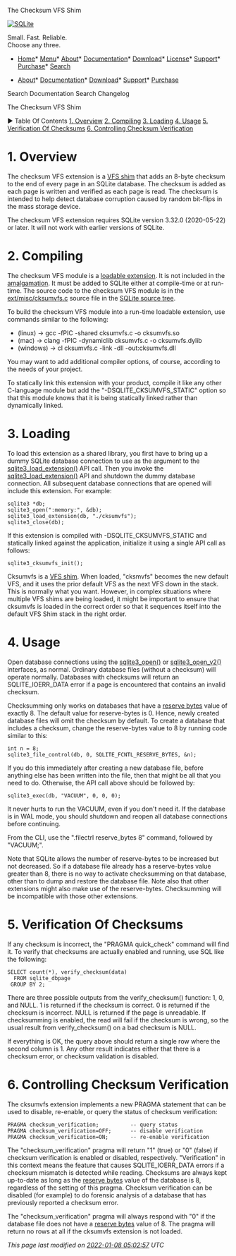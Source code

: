 




The Checksum VFS Shim




[![SQLite](images/sqlite370_banner.gif)](index.html)


Small. Fast. Reliable.  
Choose any three.


* [Home](index.html)* [Menu](javascript:void(0))* [About](about.html)* [Documentation](docs.html)* [Download](download.html)* [License](copyright.html)* [Support](support.html)* [Purchase](prosupport.html)* [Search](javascript:void(0))




* [About](about.html)* [Documentation](docs.html)* [Download](download.html)* [Support](support.html)* [Purchase](prosupport.html)






Search Documentation
Search Changelog










The Checksum VFS Shim


►
Table Of Contents
[1\. Overview](#overview)
[2\. Compiling](#compiling)
[3\. Loading](#loading)
[4\. Usage](#usage)
[5\. Verification Of Checksums](#verification_of_checksums)
[6\. Controlling Checksum Verification](#controlling_checksum_verification)




# 1\. Overview


The checksum VFS extension is a [VFS shim](vfs.html#shim) that adds an 8\-byte
checksum to the end of every page in an SQLite database. The checksum
is added as each page is written and verified as each page is read.
The checksum is intended to help detect database corruption caused by
random bit\-flips in the mass storage device.



The checksum VFS extension requires 
SQLite version 3\.32\.0 (2020\-05\-22\) or later. It will not
work with earlier versions of SQLite.



# 2\. Compiling


The checksum VFS module is a [loadable extension](loadext.html). It is not
included in the [amalgamation](amalgamation.html). It must be added to SQLite
either at compile\-time or at run\-time. The source code to
the checksum VFS module is in the
[ext/misc/cksumvfs.c](https://sqlite.org/src/file/ext/misc/cksumvfs.c)
source file in the
[SQLite source tree](https://sqlite.org/src).



To build the checksum VFS module into a run\-time loadable
extension, use commands similar to the following:



* (linux) → gcc \-fPIC \-shared cksumvfs.c \-o cksumvfs.so
* (mac) → clang \-fPIC \-dynamiclib cksumvfs.c \-o cksumvfs.dylib
* (windows) → cl cksumvfs.c \-link \-dll \-out:cksumvfs.dll


You may want to add additional compiler options, of course,
according to the needs of your project.



To statically link this extension with your product,
compile it like any other C\-language module but add the
"\-DSQLITE\_CKSUMVFS\_STATIC" option so that this module knows that
it is being statically linked rather than dynamically linked.



# 3\. Loading


To load this extension as a shared library, you first have to
bring up a dummy SQLite database connection to use as the argument
to the [sqlite3\_load\_extension()](c3ref/load_extension.html) API call. Then you invoke the
[sqlite3\_load\_extension()](c3ref/load_extension.html) API and shutdown the dummy database
connection. All subsequent database connections that are opened
will include this extension. For example:




```
sqlite3 *db;
sqlite3_open(":memory:", &db);
sqlite3_load_extension(db, "./cksumvfs");
sqlite3_close(db);

```

If this extension is compiled with \-DSQLITE\_CKSUMVFS\_STATIC and
statically linked against the application, initialize it using
a single API call as follows:




```
sqlite3_cksumvfs_init();

```

Cksumvfs is a [VFS shim](vfs.html#shim). When loaded, "cksmvfs" becomes the new
default VFS, and it uses the prior default VFS as the next VFS
down in the stack. This is normally what you want. However, in
complex situations where multiple VFS shims are being loaded,
it might be important to ensure that cksumvfs is loaded in the
correct order so that it sequences itself into the default VFS
Shim stack in the right order.



# 4\. Usage


Open database connections using the [sqlite3\_open()](c3ref/open.html) or 
[sqlite3\_open\_v2()](c3ref/open.html) interfaces, as normal. Ordinary database files
(without a checksum) will operate normally. Databases with 
checksums will return an SQLITE\_IOERR\_DATA error if a page is
encountered that contains an invalid checksum.



Checksumming only works on databases that have a [reserve bytes](fileformat2.html#resbyte)
value of exactly 8\. The default value for reserve\-bytes is 0\.
Hence, newly created database files will omit the checksum by
default. To create a database that includes a checksum, change
the reserve\-bytes value to 8 by running code similar to this:




```
int n = 8;
sqlite3_file_control(db, 0, SQLITE_FCNTL_RESERVE_BYTES, &n);

```

If you do this immediately after creating a new database file,
before anything else has been written into the file, then that
might be all that you need to do. Otherwise, the API call
above should be followed by:




```
sqlite3_exec(db, "VACUUM", 0, 0, 0);

```

It never hurts to run the VACUUM, even if you don't need it.
If the database is in WAL mode, you should shutdown and
reopen all database connections before continuing.



From the CLI, use the ".filectrl reserve\_bytes 8" command, 
followed by "VACUUM;".



Note that SQLite allows the number of reserve\-bytes to be
increased but not decreased. So if a database file already
has a reserve\-bytes value greater than 8, there is no way to
activate checksumming on that database, other than to dump
and restore the database file. Note also that other extensions
might also make use of the reserve\-bytes. Checksumming will
be incompatible with those other extensions.



# 5\. Verification Of Checksums


If any checksum is incorrect, the "PRAGMA quick\_check" command
will find it. To verify that checksums are actually enabled
and running, use SQL like the following:




```
SELECT count(*), verify_checksum(data)
  FROM sqlite_dbpage
 GROUP BY 2;

```

There are three possible outputs from the verify\_checksum()
function: 1, 0, and NULL. 1 is returned if the checksum is
correct. 0 is returned if the checksum is incorrect. NULL
is returned if the page is unreadable. If checksumming is
enabled, the read will fail if the checksum is wrong, so the
usual result from verify\_checksum() on a bad checksum is NULL.



If everything is OK, the query above should return a single
row where the second column is 1\. Any other result indicates
either that there is a checksum error, or checksum validation
is disabled.



# 6\. Controlling Checksum Verification


The cksumvfs extension implements a new PRAGMA statement that can
be used to disable, re\-enable, or query the status of checksum
verification:




```
PRAGMA checksum_verification;          -- query status
PRAGMA checksum_verification=OFF;      -- disable verification
PRAGMA checksum_verification=ON;       -- re-enable verification

```

The "checksum\_verification" pragma will return "1" (true) or "0"
(false) if checksum verification is enabled or disabled, respectively.
"Verification" in this context means the feature that causes
SQLITE\_IOERR\_DATA errors if a checksum mismatch is detected while
reading. Checksums are always kept up\-to\-date as long as the
[reserve bytes](fileformat2.html#resbyte) value of the database is 8, regardless of the setting
of this pragma. Checksum verification can be disabled (for example)
to do forensic analysis of a database that has previously reported
a checksum error.



The "checksum\_verification" pragma will always respond with "0" if
the database file does not have a [reserve bytes](fileformat2.html#resbyte) value of 8\. The
pragma will return no rows at all if the cksumvfs extension is
not loaded.


*This page last modified on [2022\-01\-08 05:02:57](https://sqlite.org/docsrc/honeypot) UTC* 


